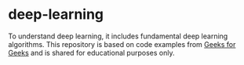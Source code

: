 # deep-learning
To understand deep learning, it includes fundamental deep learning algorithms.
This repository is based on code examples from [Geeks for Geeks](https://www.geeksforgeeks.org/) and is shared for educational purposes only.
